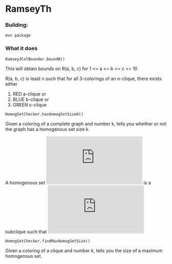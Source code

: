 # RamseyTh

### Building: 
`mvn package`

### What it does
`Ramsey3ColBounder.boundR()`

This will obtain bounds on R(a, b, c) for 1 <= a <= b <= c <= 10

R(a, b, c) is least n such that for all 3-colorings of an n-clique, there exists either

1. RED a-clique or 
2. BLUE b-clique or
3. GREEN c-clique

`HomogSetChecker.hasHomogSetSizeK()`

Given a coloring of a complete graph and number k, tells you whether or not the graph has a homogenous set size k.

A homogenous set ![H](https://latex.codecogs.com/svg.latex?%5Clarge%20H) is a subclique such that 
![(\forall a, b, c, d \in H)\[COL(a, b) = COL(c, d)\]](https://latex.codecogs.com/svg.latex?%5Clarge%20%28%5Cforall%20a%2C%20b%2C%20c%2C%20d%20%5Cin%20H%29%5C%5BCOL%28a%2C%20b%29%20%3D%20COL%28c%2C%20d%29%5C%5D)

`HomogSetChecker.findMaxHomogSetSize()`

Given a coloring of a clique and number k, tells you the size of a maximum homogenous set.
